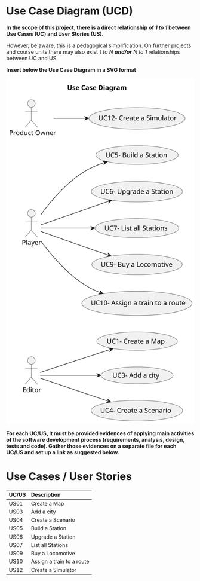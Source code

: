 # Use Case Diagram (UCD)

**In the scope of this project, there is a direct relationship of _1 to 1_ between Use Cases (UC) and User Stories (US).**

However, be aware, this is a pedagogical simplification. On further projects and course units there may also exist _1 to N **and/or** N to 1_ relationships between UC and US.

**Insert below the Use Case Diagram in a SVG format**

![Use Case Diagram](svg/UCD.svg)

**For each UC/US, it must be provided evidences of applying main activities of the software development process (requirements, analysis, design, tests and code). Gather those evidences on a separate file for each UC/US and set up a link as suggested below.**

# Use Cases / User Stories

| UC/US | Description                                   |                   
|:------|:----------------------------------------------|
| US01  | Create a Map                                  |
| US03  | Add a city                                    |
| US04  | Create a Scenario                             |
| US05  | Build a Station                               |
| US06  | Upgrade a Station                             |
| US07  | List all Stations                             |
| US09  | Buy a Locomotive                              |
| US10  | Assign a train to a route                     |
| US12  | Create a Simulator                            |
